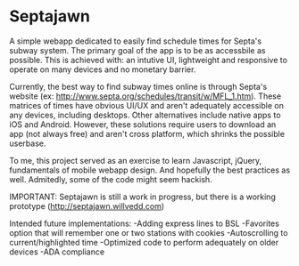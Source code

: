 Septajawn
=========

A simple webapp dedicated to easily find schedule times for Septa's subway system. The primary goal of the app is to be as accessbile as possible. This is achieved with: an intutive UI, lightweight and responsive to operate on many devices and no monetary barrier.

Currently, the best way to find subway times online is through Septa's website (ex: http://www.septa.org/schedules/transit/w/MFL_1.htm). These matrices of times have obvious UI/UX and aren't adequately accessible on any devices, including desktops. Other alternatives include native apps to iOS and Android. However, these solutions require users to download an app (not always free) and aren't cross platform, which shrinks the possible userbase.

To me, this project served as an exercise to learn Javascript, jQuery, fundamentals of mobile webapp design. And hopefully the best practices as well. Admitedly, some of the code might seem hackish.

IMPORTANT: Septajawn is still a work in progress, but there is a working prototype (http://septajawn.willvedd.com)

Intended future implementations:
-Adding express lines to BSL
-Favorites option that will remember one or two stations with cookies
-Autoscrolling to current/highlighted time
-Optimized code to perform adequately on older devices
-ADA compliance


